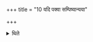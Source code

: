 +++
title = "10 यदि पक्वा सम्पिष्यान्यया"

+++

<details><summary>थिते</summary>

यदि पक्वा सम्पिष्यान्यया मृदा संसृज्योखां कारयेत् १०
</details>
